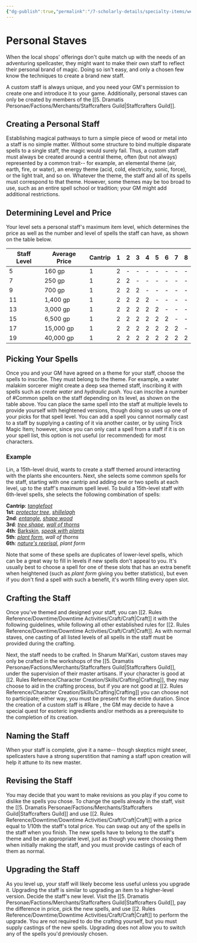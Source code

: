 ```yaml
---
{"dg-publish":true,"permalink":"/7-scholarly-details/specialty-items/weapons/personal-staves/","noteIcon":""}
---
```


# Personal Staves

When the local shops' offerings don't quite match up with the needs of an adventuring spellcaster, they might want to make their own staff to reflect their personal brand of magic. Doing so isn't easy, and only a chosen few know the techniques to create a brand new staff. 

A custom staff is always unique, and you need your GM's permission to create one and introduce it to your game. Additionally, personal staves can only be created by members of the [[5. Dramatis Personae/Factions/Merchants/Staffcrafters Guild\|Staffcrafters Guild]]. 

## Creating a Personal Staff 

Establishing magical pathways to turn a simple piece of wood or metal into a staff is no simple matter. Without some structure to bind multiple disparate spells to a single staff, the magic would surely fail. Thus, a custom staff must always be created around a central theme, often (but not always) represented by a common trait-- for example, an elemental theme (air, earth, fire, or water), an energy theme (acid, cold, electricity, sonic, force), or the light trait, and so on. Whatever the theme, the staff and all of its spells must correspond to that theme. However, some themes may be too broad to use, such as an entire spell school or tradition; your GM might add additional restrictions.  

## Determining Level and Price

Your level sets a personal staff's maximum item level, which determines the price as well as the number and level of spells the staff can have, as shown on the table below.

| Staff Level | Average Price | Cantrip | 1   | 2   | 3   | 4   | 5   | 6   | 7   | 8   |
| ----------- | ------------- | --- | --- | --- | --- | --- | --- | --- | --- | --- |
| 5           | 160 gp        | 1   | 2   | -   | -   | -   | -   | -   | -   | -   |
| 7           | 250 gp        | 1   | 2   | 2   | -   | -   | -   | -   | -   | -   |
| 9           | 700 gp        | 1   | 2   | 2   | 2   | -   | -   | -   | -   | -   |
| 11          | 1,400 gp      | 1   | 2   | 2   | 2   | 2   | -   | -   | -   | -   |
| 13          | 3,000 gp      | 1   | 2   | 2   | 2   | 2   | 2   | -   | -   | -   |
| 15          | 6,500 gp      | 1   | 2   | 2   | 2   | 2   | 2   | 2   | -   | -   |
| 17          | 15,000 gp     | 1   | 2   | 2   | 2   | 2   | 2   | 2   | 2   | -   |
| 19          | 40,000 gp     | 1   | 2   | 2   | 2   | 2   | 2   | 2   | 2   | 2   |{ #PersonalStaves}


## Picking Your Spells 

Once you and your GM have agreed on a theme for your staff, choose the spells to inscribe. They must belong to the theme. For example, a water malakim sorcerer might create a deep sea themed staff, inscribing it with spells such as *create water* and *hydraulic push*. You can inscribe a number of #Common spells on the staff depending on its level, as shown on the table above. You can place the same spell into the staff at multiple levels to provide yourself with heightened versions, though doing so uses up one of your picks for that spell level. You can add a spell you cannot normally cast to a staff by supplying a casting of it via another caster, or by using Trick Magic Item; however, since you can only cast a spell from a staff if it is on your spell list, this option is not useful (or recommended) for most characters.

### Example 

Lin, a 15th-level druid, wants to create a staff themed around interacting with the plants she encounters. Next, she selects some common spells for the staff, starting with one cantrip and adding one or two spells at each level, up to the staff's maximum spell level. To build a 15th-level staff with 6th-level spells, she selects the following combination of spells:  
  
**Cantrip**: [_tanglefoot_](https://2e.aonprd.com/Spells.aspx?ID=330)  
**1st**: [_protector tree_](https://2e.aonprd.com/Spells.aspx?ID=976), [_shillelagh_](https://2e.aonprd.com/Spells.aspx?ID=282)  
**2nd**: [_entangle_](https://2e.aonprd.com/Spells.aspx?ID=103), [_shape wood_](https://2e.aonprd.com/Spells.aspx?ID=277)  
**3rd**: [_tree shape_](https://2e.aonprd.com/Spells.aspx?ID=342), [_wall of thorns_](https://2e.aonprd.com/Spells.aspx?ID=366)  
**4th**: [Barkskin](https://2e.aonprd.com/Spells.aspx?ID=20), [_speak with plants_](https://2e.aonprd.com/Spells.aspx?ID=294)  
**5th**: [_plant form_](https://2e.aonprd.com/Spells.aspx?ID=223), _wall of thorns_  
**6th**: [_nature's reprisal_](https://2e.aonprd.com/Spells.aspx?ID=954), _plant form_  
  
Note that some of these spells are duplicates of lower-level spells, which can be a great way to fill in levels if new spells don't appeal to you. It's usually best to choose a spell for one of these slots that has an extra benefit when heightened (such as _plant form_ giving you better statistics), but even if you don't find a spell with such a benefit, it's worth filling every open slot.

## Crafting the Staff 

Once you've themed and designed your staff, you can [[2. Rules Reference/Downtime/Downtime Activities/Craft/Craft\|Craft]] it with the following guidelines, while following all other established rules for [[2. Rules Reference/Downtime/Downtime Activities/Craft/Craft\|Craft]]. As with normal staves, one casting of all listed levels of all spells in the staff must be provided during the crafting. 

Next, the staff needs to be crafted. In Sharum Mal'Kari, custom staves may only be crafted in the workshops of the [[5. Dramatis Personae/Factions/Merchants/Staffcrafters Guild\|Staffcrafters Guild]], under the supervision of their master artisans. If your character is good at [[2. Rules Reference/Character Creation/Skills/Crafting\|Crafting]], they may choose to aid in the crafting process, but if you are not good at [[2. Rules Reference/Character Creation/Skills/Crafting\|Crafting]] you can choose not to participate; either way, you must be present for the entire duration. Since the creation of a custom staff is #Rare , the GM may decide to have a special quest for esoteric ingredients and/or methods as a prerequisite to the completion of its creation. 

## Naming the Staff 

When your staff is complete, give it a name-- though skeptics might sneer, spellcasters have a strong superstition that naming a staff upon creation will help it attune to its new master.

## Revising the Staff 

You may decide that you want to make revisions as you play if you come to dislike the spells you chose. To change the spells already in the staff, visit the [[5. Dramatis Personae/Factions/Merchants/Staffcrafters Guild\|Staffcrafters Guild]] and use [[2. Rules Reference/Downtime/Downtime Activities/Craft/Craft\|Craft]] with a price equal to 1/10th the staff's total price. You can swap out any of the spells in the staff when you finish. The new spells have to belong to the staff's theme and be an appropriate level, just as though you were choosing them when initially making the staff, and you must provide castings of each of them as normal. 

## Upgrading the Staff 

As you level up, your staff will likely become less useful unless you upgrade it. Upgrading the staff is similar to upgrading an item to a higher-level version. Decide the staff's new level. Visit the [[5. Dramatis Personae/Factions/Merchants/Staffcrafters Guild\|Staffcrafters Guild]], pay the difference in price, pick the new spells, and use  [[2. Rules Reference/Downtime/Downtime Activities/Craft/Craft\|Craft]] to perform the upgrade. You are not required to do the crafting yourself, but you must supply castings of the new spells. Upgrading does not allow you to switch any of the spells you'd previously chosen. 



